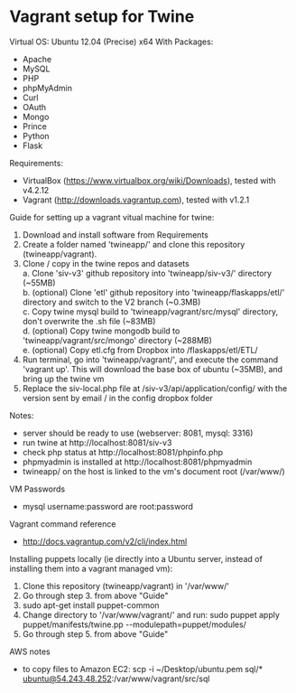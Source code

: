 Vagrant setup for Twine
=======================

Virtual OS: Ubuntu 12.04 (Precise) x64
With Packages:
- Apache
- MySQL
- PHP
- phpMyAdmin
- Curl
- OAuth
- Mongo
- Prince
- Python
- Flask

Requirements:
- VirtualBox (https://www.virtualbox.org/wiki/Downloads), tested with v4.2.12
- Vagrant (http://downloads.vagrantup.com), tested with v1.2.1

Guide for setting up a vagrant vitual machine for twine:  
1. Download and install software from Requirements  
2. Create a folder named 'twineapp/' and clone this repository (twineapp/vagrant).  
3. Clone / copy in the twine repos and datasets  
  a. Clone 'siv-v3' github repository into 'twineapp/siv-v3/' directory (~55MB)  
  b. (optional) Clone 'etl' github repository into 'twineapp/flaskapps/etl/' directory and switch to the V2 branch (~0.3MB)  
  c. Copy twine mysql build to 'twineapp/vagrant/src/mysql' directory, don't overwrite the .sh file (~83MB)  
  d. (optional) Copy twine mongodb build to 'twineapp/vagrant/src/mongo' directory (~288MB)  
  e. (optional) Copy etl.cfg from Dropbox into /flaskapps/etl/ETL/  
4. Run terminal, go into 'twineapp/vagrant/', and execute the command 'vagrant up'. This will download the base box of ubuntu (~35MB), and bring up the twine vm  
5. Replace the siv-local.php file at /siv-v3/api/application/config/ with the version sent by email / in the config dropbox folder  

Notes:
- server should be ready to use (webserver: 8081, mysql: 3316)
- run twine at http://localhost:8081/siv-v3
- check php status at http://localhost:8081/phpinfo.php
- phpmyadmin is installed at http://localhost:8081/phpmyadmin
- twineapp/ on the host is linked to the vm's document root (/var/www/)

VM Passwords
- mysql username:password are root:password

Vagrant command reference
 - http://docs.vagrantup.com/v2/cli/index.html

Installing puppets locally (ie directly into a Ubuntu server, instead of installing them into a vagrant managed vm):  
1. Clone this repository (twineapp/vagrant) in '/var/www/'  
2. Go through step 3. from above "Guide"  
3. sudo apt-get install puppet-common  
4. Change directory to '/var/www/vagrant/' and run: sudo puppet apply puppet/manifests/twine.pp --modulepath=puppet/modules/  
5. Go through step 5. from above "Guide"  

AWS notes
- to copy files to Amazon EC2: scp -i ~/Desktop/ubuntu.pem sql/* ubuntu@54.243.48.252:/var/www/vagrant/src/sql